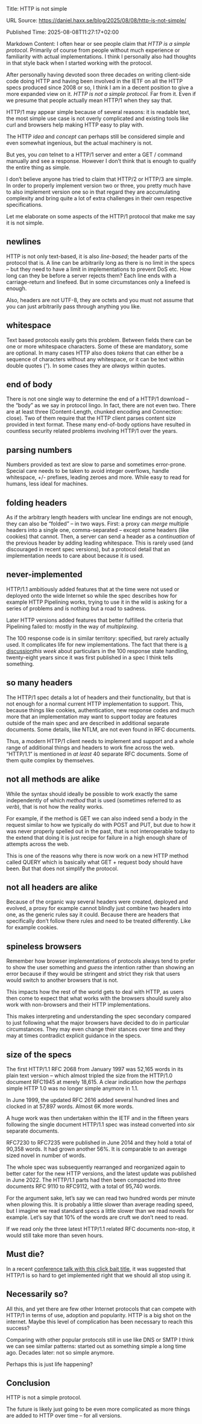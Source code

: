 Title: HTTP is not simple

URL Source: https://daniel.haxx.se/blog/2025/08/08/http-is-not-simple/

Published Time: 2025-08-08T11:27:17+02:00

Markdown Content:
I often hear or see people claim that _HTTP is a simple protocol_. Primarily of course from people without much experience or familiarity with actual implementations. I think I personally also had thoughts in that style back when I started working with the protocol.

After personally having devoted soon three decades on writing client-side code doing HTTP and having been involved in the IETF on all the HTTP specs produced since 2008 or so, I think I am in a decent position to give a more expanded view on it. _HTTP is not a simple protocol._ Far from it. Even if we presume that people actually mean HTTP/1 when they say that.

HTTP/1 may appear simple because of several reasons: it is readable text, the most simple use case is not overly complicated and existing tools like curl and browsers help making HTTP easy to play with.

The HTTP _idea_ and _concept_ can perhaps still be considered simple and even somewhat ingenious, but the actual machinery is not.

But yes, you _can_ telnet to a HTTP/1 server and enter a GET / command manually and see a response. However I don’t think that is enough to qualify the entire thing as simple.

I don’t believe anyone has tried to claim that HTTP/2 or HTTP/3 are simple. In order to properly implement version two or three, you pretty much have to also implement version one so in that regard they are accumulating complexity and bring quite a lot of extra challenges in their own respective specifications.

Let me elaborate on some aspects of the HTTP/1 protocol that make me say it is not simple.

newlines
--------

HTTP is not only text-based, it is also _line-based_; the header parts of the protocol that is. A line can be arbitrarily long as there is no limit in the specs – but they need to have a limit in implementations to prevent DoS etc. How long can they be before a server rejects them? Each line ends with a carriage-return and linefeed. But in some circumstances only a linefeed is enough.

Also, headers are not UTF-8, they are octets and you must not assume that you can just arbitrarily pass through anything you like.

whitespace
----------

Text based protocols easily gets this problem. Between fields there can be one or more whitespace characters. Some of these are mandatory, some are optional. In many cases HTTP also does _tokens_ that can either be a sequence of characters without any whitespace, or it can be text within double quotes (“). In some cases they are _always_ within quotes.

end of body
-----------

There is not one single way to determine the end of a HTTP/1 download – the “body” as we say in protocol lingo. In fact, there are not even two. There are at least three (Content-Length, chunked encoding and Connection: close). Two of them require that the HTTP client parses content size provided in text format. These many end-of-body options have resulted in countless security related problems involving HTTP/1 over the years.

parsing numbers
---------------

Numbers provided as text are slow to parse and sometimes error-prone. Special care needs to be taken to avoid integer overflows, handle whitespace, +/- prefixes, leading zeroes and more. While easy to read for humans, less ideal for machines.

folding headers
---------------

As if the arbitrary length headers with unclear line endings are not enough, they can also be “folded” – in two ways. First: a proxy can _merge_ multiple headers into a single one, comma-separated – except some headers (like cookies) that cannot. Then, a server can send a header as a _continuation_ of the previous header by adding leading whitespace. This is rarely used (and discouraged in recent spec versions), but a protocol detail that an implementation needs to care about because it _is_ used.

never-implemented
-----------------

HTTP/1.1 ambitiously added features that at the time were not used or deployed onto the wide Internet so while the spec describes how for example HTTP Pipelining works, trying to use it in the wild is asking for a series of problems and is nothing but a road to sadness.

Later HTTP versions added features that better fulfilled the criteria that Pipelining failed to: mostly in the way of _multiplexing_.

The 100 response code is in similar territory: specified, but rarely actually used. It complicates life for new implementations. The fact that there is [a discussion](https://lists.w3.org/Archives/Public/ietf-http-wg/2025JulSep/0088.html)_this week_ about particulars in the 100 response state handling, twenty-eight years since it was first published in a spec I think tells something.

so many headers
---------------

The HTTP/1 spec details a lot of headers and their functionality, but that is not enough for a normal current HTTP implementation to support. This, because things like cookies, authentication, new response codes and much more that an implementation may want to support today are features outside of the main spec and are described in additional separate documents. Some details, like NTLM, are not even found in RFC documents.

Thus, a modern HTTP/1 client needs to implement and support and a whole range of additional things and headers to work fine across the web. “HTTP/1.1” is mentioned in _at least_ 40 separate RFC documents. Some of them quite complex by themselves.

not all methods are alike
-------------------------

While the syntax should ideally be possible to work exactly the same independently of which _method_ that is used (sometimes referred to as _verb_), that is not how the reality works.

For example, if the method is GET we can also indeed send a body in the request similar to how we typically do with POST and PUT, but due to how it was never properly spelled out in the past, that is not interoperable today to the extend that doing it is just recipe for failure in a high enough share of attempts across the web.

This is one of the reasons why there is now work on a new HTTP method called QUERY which is basically what GET + request body should have been. But that does not simplify the protocol.

not all headers are alike
-------------------------

Because of the organic way several headers were created, deployed and evolved, a proxy for example cannot blindly just combine two headers into one, as the generic rules say it could. Because there are headers that specifically don’t follow there rules and need to be treated differently. Like for example cookies.

spineless browsers
------------------

Remember how browser implementations of protocols always tend to prefer to show the user something and _guess_ the intention rather than showing an error because if they would be stringent and strict they risk that users would switch to another browsers that is not.

This impacts how the rest of the world gets to deal with HTTP, as users then come to expect that what works with the browsers should surely also work with non-browsers and their HTTP implementations.

This makes interpreting and understanding the spec secondary compared to just following what the major browsers have decided to do in particular circumstances. They may even change their stances over time and they may at times contradict explicit guidance in the specs.

size of the specs
-----------------

The first HTTP/1.1 RFC 2068 from January 1997 was 52,165 words in its plain text version – which almost tripled the size from the HTTP/1.0 document RFC1945 at merely 18,615. A clear indication how the _perhaps_ simple HTTP 1.0 was no longer simple anymore in 1.1.

In June 1999, the updated RFC 2616 added several hundred lines and clocked in at 57,897 words. Almost 6K more words.

A huge work was then undertaken within the IETF and in the fifteen years following the single document HTTP/1.1 spec was instead converted into _six_ separate documents.

RFC7230 to RFC7235 were published in June 2014 and they hold a total of 90,358 words. It had grown another 56%. It is comparable to an average sized novel in number of words.

The whole spec was subsequently rearranged and reorganized again to better cater for the new HTTP versions, and the latest update was published in June 2022. The HTTP/1.1 parts had then been compacted into three documents RFC 9110 to RFC9112, with a total of 95,740 words.

For the argument sake, let’s say we can read two hundred words per minute when plowing this. It is probably a little slower than average reading speed, but I imagine we read standard specs a little slower than we read novels for example. Let’s say that 10% of the words are cruft we don’t need to read.

If we read only the three latest HTTP/1.1 related RFC documents non-stop, it would still take more than seven hours.

Must die?
---------

In a recent [conference talk with this click bait title](https://http1mustdie.com/), it was suggested that HTTP/1 is so hard to get implemented right that we should all stop using it.

Necessarily so?
---------------

All this, and yet there are few other Internet protocols that can compete with HTTP/1 in terms of use, adoption and popularity. HTTP is a big shot on the internet. Maybe this level of complication has been necessary to reach this success?

Comparing with other popular protocols still in use like DNS or SMTP I think we can see similar patterns: started out as something simple a long time ago. Decades later: not so simple anymore.

Perhaps this is just life happening?

Conclusion
----------

HTTP is not a simple protocol.

The future is likely just going to be even more complicated as more things are added to HTTP over time – for all versions.